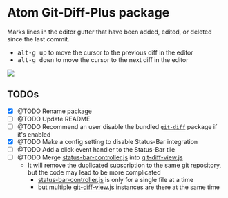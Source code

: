 # Atom Git-Diff-Plus package

<!-- [![OS X Build Status](https://travis-ci.org/atom/git-diff.svg?branch=master)](https://travis-ci.org/atom/git-diff) [![Windows Build Status](https://ci.appveyor.com/api/projects/status/9auj52cs0vso66nv/branch/master?svg=true)](https://ci.appveyor.com/project/Atom/git-diff/branch/master) [![Dependency Status](https://david-dm.org/atom/git-diff.svg)](https://david-dm.org/atom/git-diff) -->

Marks lines in the editor gutter that have been added, edited, or deleted since the last commit.

  * <kbd>alt-g up</kbd> to move the cursor to the previous diff in the editor
  * <kbd>alt-g down</kbd> to move the cursor to the next diff in the editor

![](https://f.cloud.github.com/assets/671378/2241519/04791a24-9cd6-11e3-9a12-164cabe81d58.png)


## TODOs

- [x] @TODO Rename package
- [ ] @TODO Update README
- [ ] @TODO Recommend an user disable the bundled [`git-diff`](https://github.com/atom/atom/tree/master/packages/git-diff) package if it's enabled
- [x] @TODO Make a config setting to disable Status-Bar integration
- [ ] @TODO Add a click event handler to the Status-Bar tile
- [ ] @TODO Merge [status-bar-controller.js](lib/status-bar-controller.js) into [git-diff-view.js](lib/git-diff-view.js)
    * It will remove the duplicated subscription to the same git repository, but the code may lead to be more complicated
        + [status-bar-controller.js](lib/status-bar-controller.js) is only for a single file at a time
        + but multiple [git-diff-view.js](lib/git-diff-view.js) instances are there at the same time
